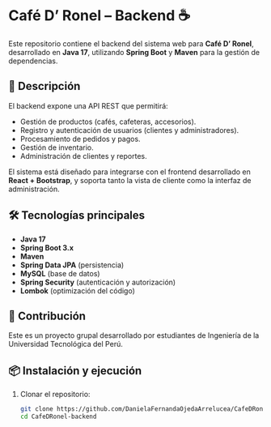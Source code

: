 # Café D’ Ronel – Backend ☕

Este repositorio contiene el backend del sistema web para **Café D’ Ronel**, desarrollado en **Java 17**, utilizando **Spring Boot** y **Maven** para la gestión de dependencias.  

## 🚀 Descripción

El backend expone una API REST que permitirá:  
- Gestión de productos (cafés, cafeteras, accesorios).  
- Registro y autenticación de usuarios (clientes y administradores).  
- Procesamiento de pedidos y pagos.  
- Gestión de inventario.  
- Administración de clientes y reportes.  

El sistema está diseñado para integrarse con el frontend desarrollado en **React + Bootstrap**, y soporta tanto la vista de cliente como la interfaz de administración.  

## 🛠️ Tecnologías principales

- **Java 17**  
- **Spring Boot 3.x**  
- **Maven**  
- **Spring Data JPA** (persistencia)  
- **MySQL** (base de datos)  
- **Spring Security** (autenticación y autorización)  
- **Lombok** (optimización del código)  

## 👥 Contribución

Este es un proyecto grupal desarrollado por estudiantes de Ingeniería de la Universidad Tecnológica del Perú.


## 📦 Instalación y ejecución
1. Clonar el repositorio:  
   ```bash
   git clone https://github.com/DanielaFernandaOjedaArrelucea/CafeDRonel-backend.git
   cd CafeDRonel-backend

